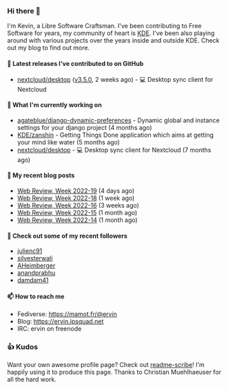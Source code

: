 ### Hi there 👋

I'm Kevin, a Libre Software Craftsman. I've been contributing to Free Software for years,
my community of heart is [KDE](https://kde.org). I've been also playing around with various
projects over the years inside and outside KDE. Check out my blog to find out more.

#### 🔭 Latest releases I've contributed to on GitHub

- [nextcloud/desktop](https://github.com/nextcloud/desktop) ([v3.5.0](https://github.com/nextcloud/desktop/releases/tag/v3.5.0), 2 weeks ago) - 💻 Desktop sync client for Nextcloud

#### 🌱 What I'm currently working on

- [agateblue/django-dynamic-preferences](https://github.com/agateblue/django-dynamic-preferences) - Dynamic global and instance settings for your django project (4 months ago)
- [KDE/zanshin](https://github.com/KDE/zanshin) - Getting Things Done application which aims at getting your mind like water (5 months ago)
- [nextcloud/desktop](https://github.com/nextcloud/desktop) - 💻 Desktop sync client for Nextcloud (7 months ago)

#### 📜 My recent blog posts

- [Web Review, Week 2022-19](https://ervin.ipsquad.net/blog/2022/05/13/web-review-week-2022-19/) (4 days ago)
- [Web Review, Week 2022-18](https://ervin.ipsquad.net/blog/2022/05/06/web-review-week-2022-18/) (1 week ago)
- [Web Review, Week 2022-16](https://ervin.ipsquad.net/blog/2022/04/22/web-review-week-2022-16/) (3 weeks ago)
- [Web Review, Week 2022-15](https://ervin.ipsquad.net/blog/2022/04/15/web-review-week-2022-15/) (1 month ago)
- [Web Review, Week 2022-14](https://ervin.ipsquad.net/blog/2022/04/08/web-review-week-2022-14/) (1 month ago)

#### 👯 Check out some of my recent followers

- [julienc91](https://github.com/julienc91)
- [silvesterwali](https://github.com/silvesterwali)
- [AHeimberger](https://github.com/AHeimberger)
- [anandprabhu](https://github.com/anandprabhu)
- [damdam41](https://github.com/damdam41)

#### 📫 How to reach me

- Fediverse: https://mamot.fr/@ervin
- Blog: https://ervin.ipsquad.net
- IRC: ervin on freenode

### 👍 Kudos

Want your own awesome profile page? Check out [readme-scribe](https://github.com/muesli/readme-scribe)!
I'm happily using it to produce this page. Thanks to Christian Muehlhaeuser for all the hard work.

